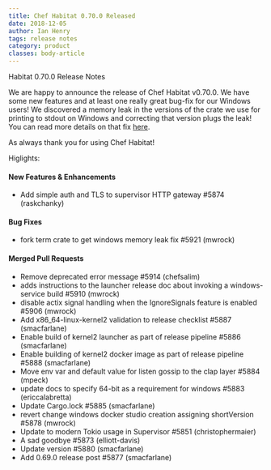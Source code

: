 ```yaml
---
title: Chef Habitat 0.70.0 Released
date: 2018-12-05
author: Ian Henry
tags: release notes
category: product
classes: body-article
---
```


Habitat 0.70.0 Release Notes

We are happy to announce the release of Chef Habitat v0.70.0. We have some new features
and at least one really great bug-fix for our Windows users! We discovered a memory
leak in the versions of the crate we use for printing to stdout on Windows and
correcting that version plugs the leak! You can read more details on that fix [here](https://github.com/habitat-sh/habitat/pull/5921).

As always thank you for using Chef Habitat!

Higlights:

#### New Features & Enhancements
  - Add simple auth and TLS to supervisor HTTP gateway #5874 (raskchanky)

#### Bug Fixes
  - fork term crate to get windows memory leak fix #5921 (mwrock)

#### Merged Pull Requests
  - Remove deprecated error message #5914 (chefsalim)
  - adds instructions to the launcher release doc about invoking a windows-service build #5910 (mwrock)
  - disable actix signal handling when the IgnoreSignals feature is enabled #5906 (mwrock)
  - Add x86_64-linux-kernel2 validation to release checklist #5887 (smacfarlane)
  - Enable build of kernel2 launcher as part of release pipeline #5886 (smacfarlane)
  - Enable building of kernel2 docker image as part of release pipeline #5888 (smacfarlane)
  - Move env var and default value for listen gossip to the clap layer #5884 (mpeck)
  - update docs to specify 64-bit as a requirement for windows #5883 (ericcalabretta)
  - Update Cargo.lock #5885 (smacfarlane)
  - revert change windows docker studio creation assigning shortVersion #5878 (mwrock)
  - Update to modern Tokio usage in Supervisor #5851 (christophermaier)
  - A sad goodbye #5873 (elliott-davis)
  - Update version #5880 (smacfarlane)
  - Add 0.69.0 release post #5877 (smacfarlane)


